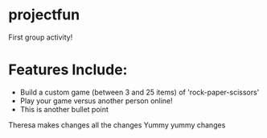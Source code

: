 # projectfun
First group activity!

# Features Include:
* Build a custom game (between 3 and 25 items) of 'rock-paper-scissors'
* Play your game versus another person online!
* This is another bullet point

Theresa makes changes
all the changes
Yummy yummy changes

